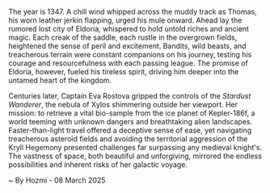
The year is 1347.  A chill wind whipped across the muddy track as Thomas, his worn leather jerkin flapping, urged his mule onward.  Ahead lay the rumored lost city of Eldoria, whispered to hold untold riches and ancient magic.  Each creak of the saddle, each rustle in the overgrown fields, heightened the sense of peril and excitement.  Bandits, wild beasts, and treacherous terrain were constant companions on his journey, testing his courage and resourcefulness with each passing league.  The promise of Eldoria, however, fueled his tireless spirit, driving him deeper into the untamed heart of the kingdom.

Centuries later, Captain Eva Rostova gripped the controls of the *Stardust Wanderer*, the nebula of Xylos shimmering outside her viewport.  Her mission: to retrieve a vital bio-sample from the ice planet of Kepler-186f, a world teeming with unknown dangers and breathtaking alien landscapes.  Faster-than-light travel offered a deceptive sense of ease, yet navigating treacherous asteroid fields and avoiding the territorial aggression of the Kryll Hegemony presented challenges far surpassing any medieval knight's.  The vastness of space, both beautiful and unforgiving, mirrored the endless possibilities and inherent risks of her galactic voyage.

~ By Hozmi - 08 March 2025
